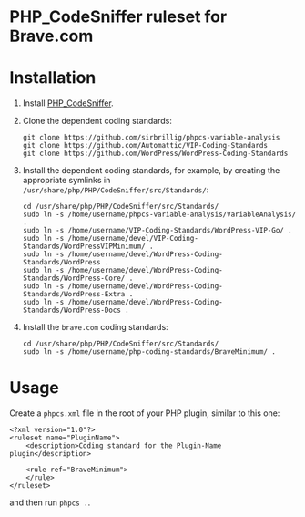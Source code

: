 PHP_CodeSniffer ruleset for Brave.com
=====================================

# Installation

1. Install [PHP_CodeSniffer](https://github.com/squizlabs/PHP_CodeSniffer).
2. Clone the dependent coding standards:

       git clone https://github.com/sirbrillig/phpcs-variable-analysis
       git clone https://github.com/Automattic/VIP-Coding-Standards
       git clone https://github.com/WordPress/WordPress-Coding-Standards
3. Install the dependent coding standards, for example, by creating the
   appropriate symlinks in `/usr/share/php/PHP/CodeSniffer/src/Standards/`:

       cd /usr/share/php/PHP/CodeSniffer/src/Standards/
       sudo ln -s /home/username/phpcs-variable-analysis/VariableAnalysis/ .
       sudo ln -s /home/username/VIP-Coding-Standards/WordPress-VIP-Go/ .
       sudo ln -s /home/username/devel/VIP-Coding-Standards/WordPressVIPMinimum/ .
       sudo ln -s /home/username/devel/WordPress-Coding-Standards/WordPress .
       sudo ln -s /home/username/devel/WordPress-Coding-Standards/WordPress-Core/ .
       sudo ln -s /home/username/devel/WordPress-Coding-Standards/WordPress-Extra .
       sudo ln -s /home/username/devel/WordPress-Coding-Standards/WordPress-Docs .
4. Install the `brave.com` coding standards:

       cd /usr/share/php/PHP/CodeSniffer/src/Standards/
       sudo ln -s /home/username/php-coding-standards/BraveMinimum/ .

# Usage

Create a `phpcs.xml` file in the root of your PHP plugin, similar to this
one:

```
<?xml version="1.0"?>
<ruleset name="PluginName">
	<description>Coding standard for the Plugin-Name plugin</description>

	<rule ref="BraveMinimum">
	</rule>
</ruleset>
```

and then run `phpcs .`.
